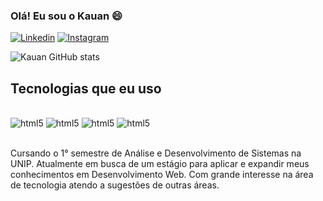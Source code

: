 
### Olá! Eu sou o Kauan 😄

[![Linkedin](https://img.shields.io/badge/LinkedIn-0077B5?style=for-the-badge&logo=linkedin&logoColor=white)](www.linkedin.com/in/kauan-de-souza-almeida-43b26628a)
[![Instagram](https://img.shields.io/badge/Instagram-E4405F?style=for-the-badge&logo=instagram&logoColor=white)](https://www.instagram.com/ksa_sec/)


![Kauan GitHub stats](https://github-readme-stats.vercel.app/api?username=Kauan341&show_icons=true&theme=radical)


## Tecnologias que eu uso


<div style="display: inline_block"><br/>
    <img aling="center" alt="html5" src="https://img.shields.io/badge/HTML5-E34F26?style=for-the-badge&logo=html5&logoColor=white" />
    <img aling="center" alt="html5" src="https://img.shields.io/badge/CSS3-1572B6?style=for-the-badge&logo=css3&logoColor=white" />
    <img aling="center" alt="html5" src="https://img.shields.io/badge/JavaScript-F7DF1E?style=for-the-badge&logo=javascript&logoColor=black" />
    <img aling="center" alt="html5" src="https://img.shields.io/badge/C-00599C?style=for-the-badge&logo=c&logoColor=white" />
</div><br/>

Cursando o 1° semestre de Análise e Desenvolvimento de Sistemas na UNIP. Atualmente em busca de um estágio para aplicar e expandir meus conhecimentos em Desenvolvimento Web. Com grande interesse na área de tecnologia atendo a sugestões de outras áreas.
